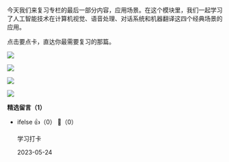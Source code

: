 今天我们来复习专栏的最后一部分内容，应用场景。在这个模块里，我们一起学习了人工智能技术在计算机视觉、语音处理、对话系统和机器翻译这四个经典场景的应用。

点击要点卡，直达你最需要复习的那篇。

[![](https://static001.geekbang.org/resource/image/d9/aa/d99c200046dc728cb8977c02bdec07aa.jpg?wh=1110%2A1092)](https://time.geekbang.org/column/article/4020)

[![](https://static001.geekbang.org/resource/image/2c/13/2cafffd82d32c23a0c3ccbee4aee0913.jpg?wh=1110%2A1022)](https://time.geekbang.org/column/article/4021)

[![](https://static001.geekbang.org/resource/image/9e/62/9e2357643a257b218f8a6c55694f3462.jpg?wh=1110%2A1022)](https://time.geekbang.org/column/article/4022)

[![](https://static001.geekbang.org/resource/image/e3/5b/e337c988eefbf0cfc8d6a30df3e3755b.jpg?wh=1110%2A962)](https://time.geekbang.org/column/article/4023)
<div><strong>精选留言（1）</strong></div><ul>
<li><span>ifelse</span> 👍（0） 💬（0）<p>学习打卡</p>2023-05-24</li><br/>
</ul>